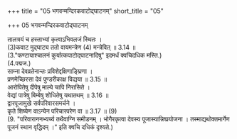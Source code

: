+++
title = "05 भगवन्मन्दिरकवाटोद्घाटनम्"
short_title = "05"

+++
05 भगवन्मन्दिरकवाटोद्घाटनम्

तालत्रयं च हस्ताभ्यां कृत्वाऽभिवलजं स्थितः ।  
(3)कवाट मुद्घाट्य ततो वायमन्त्रेण (4) मन्त्रेवित् ॥ 3.14 ॥  
(3."फण्टायाश्चालनं कुर्यात्कपाटोद्घाटनादिषु" इदमर्धं क्वचिदधिक मस्ति.)  
(4.पद्मज.)  
साम्ना देवव्रतेनान्तः प्रविशेद्दक्षिणाङ्घ्रिणा ।  
प्रणमेच्छिरसा देवं पुण्डरीकाक्ष विद्यया ॥ 3.15 ॥  
आरोपितेषु दीपेषु माल्ये चापि निरासिते ।  
वेद्यां पात्रेषु बिम्बेषु शोधितेषु यथातथम् ॥ 3.16 ॥  
द्वारपूजामुखे सर्वपरिवारसमर्चने ।  
कृते शिष्येण वाऽन्येन परिचारपरेण वा ॥ 3.17 ॥ (9)  
(9. "परिवाराननभ्यर्च्य तथैवाग्नि समीडनम् । भोगैरकृत्वा देवस्य पूजास्यान्निष्प्रयोजना । तस्माद्यथोक्तमार्गेण पूजनं स्थान वृद्धिदम् ।" इति क्वचि दधिकं दृश्यते.)  